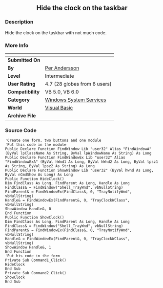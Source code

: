 ﻿<div align="center">

## Hide the clock on the taskbar


</div>

### Description

Hide the clock on the taskbar with not much code.
 
### More Info
 


<span>             |<span>
---                |---
**Submitted On**   |
**By**             |[Per Andersson](https://github.com/Planet-Source-Code/PSCIndex/blob/master/ByAuthor/per-andersson.md)
**Level**          |Intermediate
**User Rating**    |4.7 (28 globes from 6 users)
**Compatibility**  |VB 5\.0, VB 6\.0
**Category**       |[Windows System Services](https://github.com/Planet-Source-Code/PSCIndex/blob/master/ByCategory/windows-system-services__1-35.md)
**World**          |[Visual Basic](https://github.com/Planet-Source-Code/PSCIndex/blob/master/ByWorld/visual-basic.md)
**Archive File**   |[](https://github.com/Planet-Source-Code/per-andersson-hide-the-clock-on-the-taskbar__1-8204/archive/master.zip)





### Source Code

```
'Create one form, two buttons and one module
'Put this code in the module
Public Declare Function FindWindow Lib "user32" Alias "FindWindowA" (ByVal lpClassName As String, ByVal lpWindowName As String) As Long
Public Declare Function FindWindowEx Lib "user32" Alias "FindWindowExA" (ByVal hWnd1 As Long, ByVal hWnd2 As Long, ByVal lpsz1 As String, ByVal lpsz2 As String) As Long
Public Declare Function ShowWindow Lib "user32" (ByVal hwnd As Long, ByVal nCmdShow As Long) As Long
Public Function HideClock()
Dim FindClass As Long, FindParent As Long, Handle As Long
FindClass& = FindWindow("Shell_TrayWnd", vbNullString)
FindParent& = FindWindowEx(FindClass&, 0, "TrayNotifyWnd", vbNullString)
Handle& = FindWindowEx(FindParent&, 0, "TrayClockWClass", vbNullString)
ShowWindow Handle&, 0
End Function
Public Function ShowClock()
Dim FindClass As Long, FindParent As Long, Handle As Long
FindClass& = FindWindow("Shell_TrayWnd", vbNullString)
FindParent& = FindWindowEx(FindClass&, 0, "TrayNotifyWnd", vbNullString)
Handle& = FindWindowEx(FindParent&, 0, "TrayClockWClass", vbNullString)
ShowWindow Handle&, 1
End Function
'Put his code in the form
Private Sub Command1_Click()
HideClock
End Sub
Private Sub Command2_Click()
ShowClock
End Sub
```

